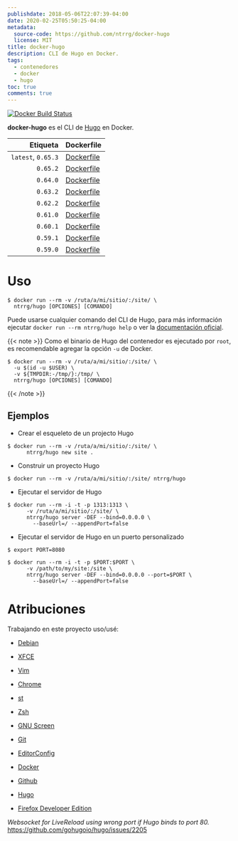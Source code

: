 ```yaml
---
publishdate: 2018-05-06T22:07:39-04:00
date: 2020-02-25T05:50:25-04:00
metadata:
  source-code: https://github.com/ntrrg/docker-hugo
  license: MIT
title: docker-hugo
description: CLI de Hugo en Docker.
tags:
  - contenedores
  - docker
  - hugo
toc: true
comments: true
---
```


[![Docker Build Status](https://img.shields.io/docker/build/ntrrg/hugo.svg)](https://hub.docker.com/r/ntrrg/hugo)

[Hugo]: https://gohugo.io

**docker-hugo** es el CLI de [Hugo][] en Docker.

| Etiqueta | Dockerfile |
| --: | :-- |
| `latest`, `0.65.3` | [Dockerfile](https://github.com/ntrrg/docker-hugo/blob/0.65.3/Dockerfile) |
| `0.65.2` | [Dockerfile](https://github.com/ntrrg/docker-hugo/blob/0.65.2/Dockerfile) |
| `0.64.0` | [Dockerfile](https://github.com/ntrrg/docker-hugo/blob/0.64.0/Dockerfile) |
| `0.63.2` | [Dockerfile](https://github.com/ntrrg/docker-hugo/blob/0.63.2/Dockerfile) |
| `0.62.2` | [Dockerfile](https://github.com/ntrrg/docker-hugo/blob/0.62.2/Dockerfile) |
| `0.61.0` | [Dockerfile](https://github.com/ntrrg/docker-hugo/blob/0.61.0/Dockerfile) |
| `0.60.1` | [Dockerfile](https://github.com/ntrrg/docker-hugo/blob/0.60.1/Dockerfile) |
| `0.59.1` | [Dockerfile](https://github.com/ntrrg/docker-hugo/blob/0.59.1/Dockerfile) |
| `0.59.0` | [Dockerfile](https://github.com/ntrrg/docker-hugo/blob/0.59.0/Dockerfile) |

# Uso

```shell-session
$ docker run --rm -v /ruta/a/mi/sitio/:/site/ \
  ntrrg/hugo [OPCIONES] [COMANDO]
```

Puede usarse cualquier comando del CLI de Hugo, para más información ejecutar `docker run --rm ntrrg/hugo help`
o ver la [documentación oficial](https://gohugo.io/commands/).

{{< note >}}
Como el binario de Hugo del contenedor es ejecutado por `root`, es recomendable
agregar la opción `-u` de Docker.

```shell-session
$ docker run --rm -v /ruta/a/mi/sitio/:/site/ \
  -u $(id -u $USER) \
  -v ${TMPDIR:-/tmp/}:/tmp/ \
  ntrrg/hugo [OPCIONES] [COMANDO]
```
{{< /note >}}

## Ejemplos

* Crear el esqueleto de un projecto Hugo

```shell-session
$ docker run --rm -v /ruta/a/mi/sitio/:/site/ \
      ntrrg/hugo new site .
```

* Construir un proyecto Hugo

```shell-session
$ docker run --rm -v /ruta/a/mi/sitio/:/site/ ntrrg/hugo
```

* Ejecutar el servidor de Hugo

```shell-session
$ docker run --rm -i -t -p 1313:1313 \
      -v /ruta/a/mi/sitio/:/site/ \
      ntrrg/hugo server -DEF --bind=0.0.0.0 \
        --baseUrl=/ --appendPort=false
```

* Ejecutar el servidor de Hugo en un puerto personalizado

```shell-session
$ export PORT=8080
```

```shell-session
$ docker run --rm -i -t -p $PORT:$PORT \
      -v /path/to/my/site:/site \
      ntrrg/hugo server -DEF --bind=0.0.0.0 --port=$PORT \
        --baseUrl=/ --appendPort=false
```

# Atribuciones

Trabajando en este proyecto uso/usé:

* [Debian](https://www.debian.org/)

* [XFCE](https://xfce.org/)

* [Vim](https://www.vim.org/)

* [Chrome](https://www.google.com/chrome/browser/desktop/index.html)

* [st](https://st.suckless.org/)

* [Zsh](http://www.zsh.org/)

* [GNU Screen](https://www.gnu.org/software/screen)

* [Git](https://git-scm.com/)

* [EditorConfig](http://editorconfig.org/)

* [Docker](https://docker.com)

* [Github](https://github.com)

* [Hugo](https://gohugo.io)

* [Firefox Developer Edition](https://www.mozilla.org/en-US/firefox/developer/)

*Websocket for LiveReload using wrong port if Hugo binds to port 80.* <https://github.com/gohugoio/hugo/issues/2205>


